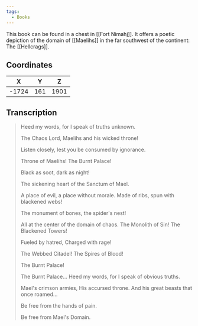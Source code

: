 ```yaml
---
tags:
  - Books
---
```


This book can be found in a chest in [[Fort Nimahj]]. It offers a poetic depiction of the domain of [[Maelihs]] in the far southwest of the continent: The [[Hellcrags]].

## Coordinates
| **X** | **Y** | **Z** |
| :---: | :---: | :---: |
| -1724 |  161  | 1901  |

## Transcription
> Heed my words,
> for I speak of truths unknown.
>
> The Chaos Lord,
> Maelihs and his wicked throne!
>
> Listen closely,
> lest you be consumed by ignorance.
>
> Throne of Maelihs!
> The Burnt Palace!
>
> Black as soot,
> dark as night!
>
> The sickening heart
> of the Sanctum of Mael.
>
> A place of evil, a place without morale.
> Made of ribs,
> spun with blackened webs!
>
> The monument of bones, the spider's nest!
>
> All at the center of the domain of chaos.
> The Monolith of Sin!
> The Blackened Towers!
>
> Fueled by hatred,
> Charged with rage!
>
> The Webbed Citadel!
> The Spires of Blood!
>
> The Burnt Palace!
>
> The Burnt Palace...
> Heed my words,
> for I speak of obvious truths.
>
> Mael's crimson armies,
> His accursed throne.
> And his great beasts that once roamed...
>
> Be free from the hands of pain.
>
> Be free from Mael's Domain.

